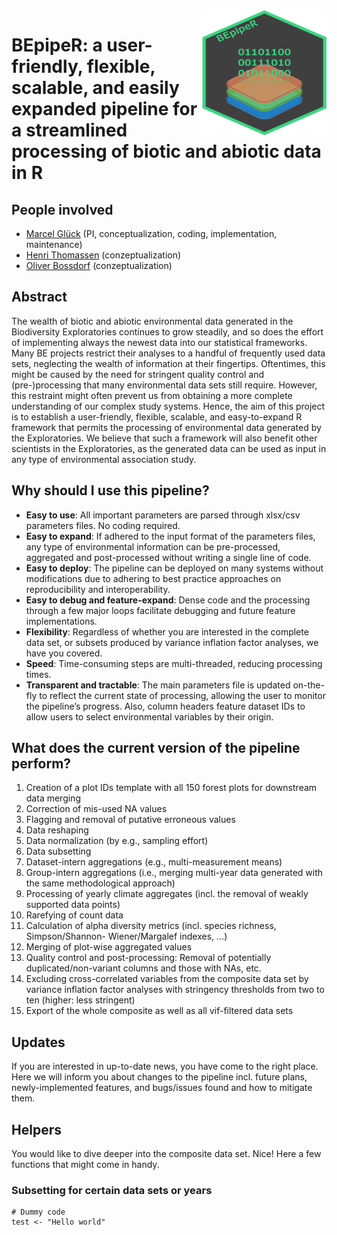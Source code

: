 <img align="right" width="200" height="200" src="https://github.com/marcelglueck/BEpipeR/blob/main/BE_pipeR_logo_V002.png">

# BEpipeR: a user-friendly, flexible, scalable, and easily expanded pipeline for a streamlined processing of biotic and abiotic data in R  

## People involved
- [Marcel Glück](https://orcid.org/0000-0002-9027-6750) (PI, conceptualization, coding, implementation, maintenance)
- [Henri Thomassen](https://orcid.org/0000-0002-9403-1291) (conzeptualization)
- [Oliver Bossdorf](https://orcid.org/0000-0001-7504-6511) (conzeptualization)

## Abstract
The wealth of biotic and abiotic environmental data generated in the Biodiversity
Exploratories continues to grow steadily, and so does the effort of implementing always the
newest data into our statistical frameworks. Many BE projects restrict their analyses to a
handful of frequently used data sets, neglecting the wealth of information at their fingertips.
Oftentimes, this might be caused by the need for stringent quality control and (pre-)processing
that many environmental data sets still require. However, this restraint might often prevent us
from obtaining a more complete understanding of our complex study systems. Hence, the aim
of this project is to establish a user-friendly, flexible, scalable, and easy-to-expand R
framework that permits the processing of environmental data generated by the Exploratories.
We believe that such a framework will also benefit other scientists in the Exploratories, 
as the generated data can be used as input in any type of environmental association study.

## Why should I use this pipeline?
- **Easy to use**: All important parameters are parsed through xlsx/csv parameters files.
No coding required.
- **Easy to expand**: If adhered to the input format of the parameters files, any type of
environmental information can be pre-processed, aggregated and post-processed
without writing a single line of code.
- **Easy to deploy**: The pipeline can be deployed on many systems without modifications
due to adhering to best practice approaches on reproducibility and interoperability.
- **Easy to debug and feature-expand**: Dense code and the processing through a few major
loops facilitate debugging and future feature implementations.
- **Flexibility**: Regardless of whether you are interested in the complete data set, or
subsets produced by variance inflation factor analyses, we have you covered.
- **Speed**: Time-consuming steps are multi-threaded, reducing processing times.
- **Transparent and tractable**: The main parameters file is updated on-the-fly to reflect
the current state of processing, allowing the user to monitor the pipeline’s progress.
Also, column headers feature dataset IDs to allow users to select environmental
variables by their origin.

## What does the current version of the pipeline perform?
1. Creation of a plot IDs template with all 150 forest plots for downstream data merging
2. Correction of mis-used NA values
3. Flagging and removal of putative erroneous values
4. Data reshaping
5. Data normalization (by e.g., sampling effort)
6. Data subsetting
7. Dataset-intern aggregations (e.g., multi-measurement means)
8. Group-intern aggregations (i.e., merging multi-year data generated with the same
methodological approach)
9. Processing of yearly climate aggregates (incl. the removal of weakly supported data
points)
10. Rarefying of count data
11. Calculation of alpha diversity metrics (incl. species richness, Simpson/Shannon-
Wiener/Margalef indexes, …)
12. Merging of plot-wise aggregated values
13. Quality control and post-processing: Removal of potentially duplicated/non-variant
columns and those with NAs, etc.
14. Excluding cross-correlated variables from the composite data set by variance inflation
factor analyses with stringency thresholds from two to ten (higher: less stringent)
15. Export of the whole composite as well as all vif-filtered data sets

## Updates
If you are interested in up-to-date news, you have come to the right place. Here we will
inform you about changes to the pipeline incl. future plans, newly-implemented features, 
and bugs/issues found and how to mitigate them.

## Helpers
You would like to dive deeper into the composite data set. Nice! Here a few functions that 
might come in handy.


### Subsetting for certain data sets or years
```
# Dummy code
test <- "Hello world"
```




